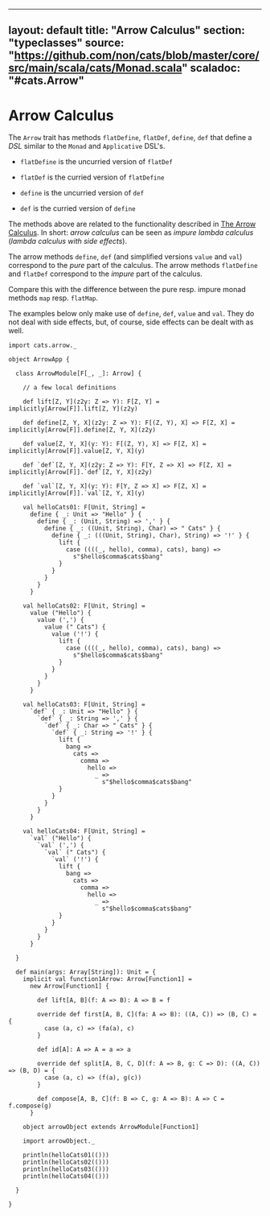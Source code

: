 ---
layout: default
title:  "Arrow Calculus"
section: "typeclasses"
source: "https://github.com/non/cats/blob/master/core/src/main/scala/cats/Monad.scala"
scaladoc: "#cats.Arrow"
-----------------------
# Arrow Calculus

The `Arrow` trait has methods `flatDefine`, `flatDef`, `define`, ``def`` that define a *DSL* similar to the `Monad` and `Applicative` DSL's.

* `flatDefine` is the uncurried version of `flatDef`
* `flatDef` is the curried version of `flatDefine`

* `define` is the uncurried version of ``def``
* ``def`` is the curried version of `define`

The methods above are related to the functionality described in [The Arrow Calculus](http://homepages.inf.ed.ac.uk/wadler/papers/arrows/arrows.pdf).
In short: *arrow calculus* can be seen as *impure lambda calculus* (*lambda calculus with side effects*).

The arrow methods `define`, ``def`` (and simplified versions `value` and ``val``) correspond to the *pure* part of the calculus.
The arrow methods `flatDefine` and `flatDef` correspond to the *impure* part of the calculus.

Compare this with the difference between the pure resp. impure monad methods `map` resp. `flatMap`.


The examples below only make use of  `define`, ``def``, `value` and ``val``.
They do not deal with side effects, but, of course, side effects can be dealt with as well.

```tut
import cats.arrow._

object ArrowApp {

  class ArrowModule[F[_, _]: Arrow] {

    // a few local definitions

    def lift[Z, Y](z2y: Z => Y): F[Z, Y] = implicitly[Arrow[F]].lift[Z, Y](z2y)

    def define[Z, Y, X](z2y: Z => Y): F[(Z, Y), X] => F[Z, X] = implicitly[Arrow[F]].define[Z, Y, X](z2y)

    def value[Z, Y, X](y: Y): F[(Z, Y), X] => F[Z, X] = implicitly[Arrow[F]].value[Z, Y, X](y)

    def `def`[Z, Y, X](z2y: Z => Y): F[Y, Z => X] => F[Z, X] = implicitly[Arrow[F]].`def`[Z, Y, X](z2y)

    def `val`[Z, Y, X](y: Y): F[Y, Z => X] => F[Z, X] = implicitly[Arrow[F]].`val`[Z, Y, X](y)

    val helloCats01: F[Unit, String] =
      define { _: Unit => "Hello" } {
        define { _: (Unit, String) => ',' } {
          define { _: ((Unit, String), Char) => " Cats" } {
            define { _: (((Unit, String), Char), String) => '!' } {
              lift {
                case ((((_, hello), comma), cats), bang) =>
                  s"$hello$comma$cats$bang"
              }
            }
          }
        }
      }

    val helloCats02: F[Unit, String] =
      value ("Hello") {
        value (',') {
          value (" Cats") {
            value ('!') {
              lift {
                case ((((_, hello), comma), cats), bang) =>
                  s"$hello$comma$cats$bang"
              }
            }
          }
        }
      }

    val helloCats03: F[Unit, String] =
      `def` { _: Unit => "Hello" } {
        `def` { _: String => ',' } {
          `def` { _: Char => " Cats" } {
            `def` { _: String => '!' } {
              lift {
                bang =>
                  cats =>
                    comma =>
                      hello =>
                        _ =>
                          s"$hello$comma$cats$bang"
              }
            }
          }
        }
      }

    val helloCats04: F[Unit, String] =
      `val` ("Hello") {
        `val` (',') {
          `val` (" Cats") {
            `val` ('!') {
              lift {
                bang =>
                  cats =>
                    comma =>
                      hello =>
                        _ =>
                          s"$hello$comma$cats$bang"
              }
            }
          }
        }
      }

  }

  def main(args: Array[String]): Unit = {
    implicit val function1Arrow: Arrow[Function1] =
      new Arrow[Function1] {

        def lift[A, B](f: A => B): A => B = f

        override def first[A, B, C](fa: A => B): ((A, C)) => (B, C) = {
          case (a, c) => (fa(a), c)
        }

        def id[A]: A => A = a => a

        override def split[A, B, C, D](f: A => B, g: C => D): ((A, C)) => (B, D) = {
          case (a, c) => (f(a), g(c))
        }

        def compose[A, B, C](f: B => C, g: A => B): A => C = f.compose(g)
      }

    object arrowObject extends ArrowModule[Function1]

    import arrowObject._

    println(helloCats01(()))
    println(helloCats02(()))
    println(helloCats03(()))
    println(helloCats04(()))

  }

}

```